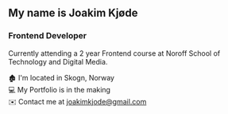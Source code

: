 ## My name is Joakim Kjøde

### Frontend Developer

Currently attending a 2 year Frontend course at Noroff School of Technology and Digital Media.

:derelict_house: I'm located in Skogn, Norway </br>
:computer: My Portfolio is in the making </br> 
:envelope: Contact me at joakimkjode@gmail.com</br>




<!--
**jkjode/jkjode** is a ✨ _special_ ✨ repository because its `README.md` (this file) appears on your GitHub profile.

Here are some ideas to get you started:

- 🔭 I’m currently working on ...
- 🌱 I’m currently learning ...
- 👯 I’m looking to collaborate on ...
- 🤔 I’m looking for help with ...
- 💬 Ask me about ...
- 📫 How to reach me: ...
- 😄 Pronouns: ...
- ⚡ Fun fact: ...
-->
